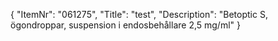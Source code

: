{
  "ItemNr": "061275",
  "Title": "test",
  "Description": "Betoptic S, ögondroppar, suspension i endosbehållare 2,5 mg/ml"
}